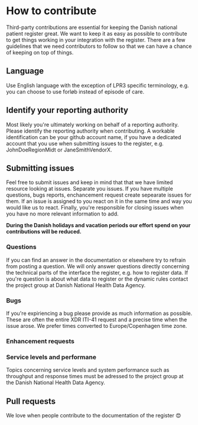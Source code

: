 # How to contribute
Third-party contributions are essential for keeping the Danish national patient register great.
We want to keep it as easy as possible to contribute to get things working in your integration with the register.
There are a few guidelines that we need contributors to follow so that we can have a chance of keeping on
top of things.

## Language
Use English language with the exception of LPR3 specific terminology, e.g. you can choose to use forløb instead of episode of care.

## Identify your reporting authority
Most likely you're ultimately working on behalf of a reporting authority. Please identify the reporting authority when contributing. A workable identification can be your github account name, if you have a dedicated account that you use when submitting issues to the register, e.g. JohnDoeRegionMidt or JaneSmithVendorX.

## Submitting issues
Feel free to submit issues and keep in mind that that we have limited resource looking at issues.
Separate you issues. If you have multiple questions, bugs reports, enchancement request create sepearate issues for them.
If an issue is assigned to you react on it in the same time and way you would like us to react.
Finally, you're responsible for closing issues when you have no more relevant information to add.

**During the Danish holidays and vacation periods our effort spend on your contributions will be reduced.**

### Questions
If you can find an answer in the documentation or elsewhere try to refrain from posting a question. We will only answer questions directly concerning the technical parts of the interface the register, e.g. how to register data. If you're question is about what data to register or the dynamic rules contact the project group at Danish National Health Data Agency.

### Bugs
If you're expiriencing a bug please provide as much information as possible. These are often the entire XDR ITI-41 request and a precise time when the issue arose. We prefer times converted to Europe/Copenhagen time zone.

### Enhancement requests

### Service levels and performane
Topics concerning service levels and system performance such as throughput and response times must be adressed to the project group at the Danish National Health Data Agency.

## Pull requests
We love when people contribute to the documentation of the register :heart_eyes:
